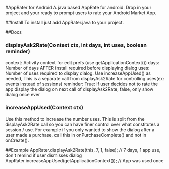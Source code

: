 #AppRater for Android
A java based AppRate for android. Drop in your project and your ready to prompt users to rate your Android Market App.

##Install
To install just add AppRater.java to your project.

##Docs
### displayAsk2Rate(Context ctx, int days, int uses, boolean reminder)
context:     Activity context for edit prefs (use getApplicationContext())
days:        Number of days AFTER install required before displaying dialog
uses:        Number of uses required to display dialog. Use increaseAppUsed() as needed,
           This is a separate call from displayAsk2Rate for controlling uses(ex: events instead of sessions)
reminder:    True: If user decides not to rate the app display the dialog on next call of displayAsk2Rate,
           false, only show dialog once ever
 
### increaseAppUsed(Context ctx)
Use this method to increase the number uses. This is split from the displayAsk2Rate call
so you can have finer control over what constitutes a session / use. For example if you only
wanted to show the dialog after a user made a purchase, call this in onPurchaseComplete()
and not in onCreate().

##Example
AppRater.displayAsk2Rate(this, 7, 1, false); // 7 days, 1 app use, don't remind if user dismisses dialog
AppRater.increaseAppUsed(getApplicationContext()); // App was used once

 
